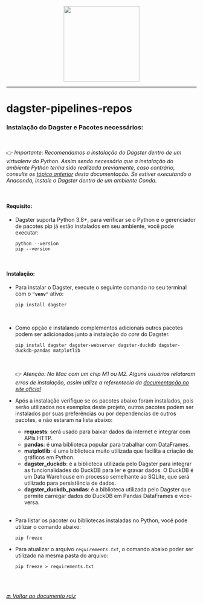 <p align="center">
   <img src="https://dagster.io/images/brand/logos/dagster-primary-horizontal.png" width="200" style="max-width: 200px;">
</p>

_____

# dagster-pipelines-repos


### Instalação do Dagster e Pacotes necessários:
<br>

:point_right: *Importante: Recomendamos a instalação do Dagster dentro de um virtualenv do Python.  Assim sendo necessário que a instalação do ambiente Python tenha sido realizada previamente, caso contrário, consulte os [tópico anterior](../docs/doc-01-Preparação-Ambiente-Desenv.md) desta documentação. Se estiver executando o Anaconda, instale o Dagster dentro de um ambiente Conda.*

<br>

#### Requisito: 

- Dagster suporta Python 3.8+, para verificar se o Python e o gerenciador de pacotes pip já estão instalados em seu ambiente, você pode executar:

    ```shell
    python --version
    pip --version
    ```

<br>

#### Instalação: 

- Para instalar o Dagster, execute o seguinte comando no seu terminal com o **`"venv"`** ativo:

    ```shell
    pip install dagster
    ```
    <br>

- Como opção e instalando complementos adicionais outros pacotes podem ser adicionados junto a instalação do *core* do Dagster.

    ```shell
    pip install dagster dagster-webserver dagster-duckdb dagster-duckdb-pandas matplotlib
    ```
    <br>

    :point_right:  *Atenção: No Mac com um chip M1 ou M2. Alguns usuários relataram erros de instalação, assim utilize a referentecia da [documentação no site oficial](https://docs.dagster.io/getting-started/install)*
    <br>

- Após a instalação verifique se os pacotes abaixo foram instalados, pois serão utilizados nos exemplos deste projeto, outros pacotes podem ser instalados por suas preferências ou por dependencias de outros pacotes, e não estaram na lista abaixo:
    - **requests**: será usado para baixar dados da internet e integrar com APIs HTTP.
    - **pandas**: é uma biblioteca popular para trabalhar com DataFrames.
    - **matplotlib**: é uma biblioteca muito utilizada que facilita a criação de gráficos em Python.
    - **dagster_duckdb**: é a biblioteca utilizada pelo Dagster para integrar as funcionalidades do DuckDB para ler e gravar dados. O DuckDB é um Data Warehouse em processo semelhante ao SQLite, que será utilizado para persistência de dados.
    - **dagster_duckdb_pandas**: é a biblioteca utilizada pelo Dagster que permite carregar dados do DuckDB em Pandas DataFrames e vice-versa.
    <br>

- Para listar os pacoter ou bibliotecas instaladas no Python, você pode utilizar o comando abaixo:

    ```shell
    pip freeze
    ```

- Para atualizar o arquivo *`requirements.txt`*, o comando abaixo poder ser utilizado na mesma pasta do arquivo:

    ```shell
    pip freeze > requirements.txt
    ```
<br>
<br>

[:back: *Voltar ao documento raiz*](../README.md)
